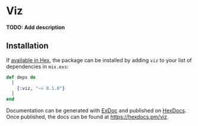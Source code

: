 # Viz

**TODO: Add description**

## Installation

If [available in Hex](https://hex.pm/docs/publish), the package can be installed
by adding `viz` to your list of dependencies in `mix.exs`:

```elixir
def deps do
  [
    {:viz, "~> 0.1.0"}
  ]
end
```

Documentation can be generated with [ExDoc](https://github.com/elixir-lang/ex_doc)
and published on [HexDocs](https://hexdocs.pm). Once published, the docs can
be found at <https://hexdocs.pm/viz>.

